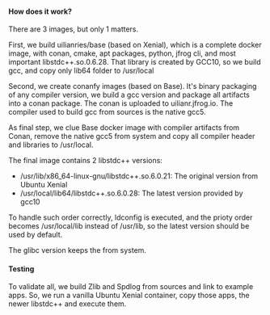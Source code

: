 #### How does it work?

There are 3 images, but only 1 matters.

First, we build uilianries/base (based on Xenial), which is a complete docker image,
with conan, cmake, apt packages, python, jfrog cli, and most important
libstdc++.so.0.6.28. That library is created by GCC10, so we build gcc,
and copy only lib64 folder to /usr/local

Second, we create conanfy images (based on Base). It's binary packaging of
any compiler version, we build a gcc version and package all artifacts into
a conan package. The conan is uploaded to uilianr.jfrog.io. The compiler used
to build gcc from sources is the native gcc5.

As final step, we clue Base docker image with compiler artifacts from Conan,
remove the native gcc5 from system and copy all compiler header and libraries
to /usr/local.

The final image contains 2 libstdc++ versions:
- /usr/lib/x86_64-linux-gnu/libstdc++.so.6.0.21: The original version from Ubuntu Xenial
- /usr/local/lib64/libstdc++.so.6.0.28: The latest version provided by gcc10

To handle such order correctly, ldconfig is executed, and the prioty order becomes
/usr/local/lib instead of /usr/lib, so the latest version should be used by
default.

The glibc version keeps the from system.

#### Testing

To validate all, we build Zlib and Spdlog from sources and link to example apps.
So, we run a vanilla Ubuntu Xenial container, copy those apps, the newer
libstdc++ and execute them.
